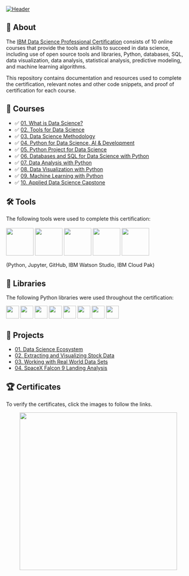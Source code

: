 [![Header](https://user-images.githubusercontent.com/84391594/152703941-8c1b3e93-7358-4274-8c7d-b152d3132814.png)](https://www.coursera.org/professional-certificates/ibm-data-science)


## 📄 About
The <a href="https://www.coursera.org/professional-certificates/ibm-data-science">IBM Data Science Professional Certification</a> consists of 10 online courses that provide the tools and skills to succeed in data science, including use of open source tools and libraries, Python, databases, SQL, data visualization, data analysis, statistical analysis, predictive modeling, and machine learning algorithms. 

This repository contains documentation and resources used to complete the certification, relevant notes and other code snippets, and proof of certification for each course.


## 📑 Courses
- :white_check_mark: [01. What is Data Science?](01-%20What%20is%20Data%20Science/)
- :white_check_mark: [02. Tools for Data Science](02-%20Tools%20for%20Data%20Science/)
- :white_check_mark: [03. Data Science Methodology](03-%20Data%20Science%20Methodology)
- :white_check_mark: [04. Python for Data Science, AI & Development](04-%20Python%20for%20Data%20Science%2C%20AI%20%26%20Development/)
- :white_check_mark: [05. Python Project for Data Science](05-%20Python%20Project%20for%20Data%20Science/)
- :white_check_mark: [06. Databases and SQL for Data Science with Python](06-%20Databases%20and%20SQL%20for%20Data%20Science%20with%20Python/)
- :white_check_mark: [07. Data Analysis with Python](07-%20Data%20Analysis%20with%20Python/)
- :white_check_mark: [08. Data Visualization with Python](08-%20Data%20Visualization%20with%20Python/)
- :white_check_mark: [09. Machine Learning with Python](09-%20Machine%20Learning%20with%20Python/)
- :white_check_mark: [10. Applied Data Science Capstone](10-%20Applied%20Data%20Science%20Capstone/)

## 🛠️ Tools
The following tools were used to complete this certification: <br> <br>
  <img src="https://user-images.githubusercontent.com/84391594/152705364-f16bb223-41aa-4510-8113-51171dfe9953.png" height="75">
  <img src="https://user-images.githubusercontent.com/84391594/152705271-083f8784-b3c9-4065-9733-ea3fa8ad5a7a.png" height="75">
  <img src="https://user-images.githubusercontent.com/84391594/152705273-adffe1bf-b509-44d0-b3ac-671cce5071df.svg" height="75">
  <img src="https://user-images.githubusercontent.com/84391594/152705324-68f777a0-3875-4b65-ae96-646643284541.png" height="75">
  <img src="https://user-images.githubusercontent.com/84391594/152705298-bb170d32-3dd0-4ad4-8221-8b7b029116b4.png" height="75">
</p>
(Python, Jupyter, GitHub, IBM Watson Studio, IBM Cloud Pak)

## 📖 Libraries
The following Python libraries were used throughout the certification: <br> 
<p align="left">
  <img  src="https://user-images.githubusercontent.com/84391594/152706127-ce41990f-2588-472a-b5df-6b403a5947e6.png" height="35">
  <img  src="https://user-images.githubusercontent.com/84391594/152706130-5577011e-ecb3-47aa-af73-f6bd1bda05bc.png" height="35">
  <img  src="https://user-images.githubusercontent.com/84391594/152706132-5939da7e-7d1e-43b8-9c46-2d3fe5198dda.png" height="35">
  <img  src="https://user-images.githubusercontent.com/84391594/152706135-85cdd35e-922a-414a-a198-c670fbf8fb25.svg" height="35">
  <img  src="https://user-images.githubusercontent.com/84391594/152706148-36f27f03-1967-45d1-82d8-f6c149c6f21c.svg" height="35">
  <img  src="https://user-images.githubusercontent.com/84391594/152706211-7966848a-a2e1-4c4a-bc08-594a4ca6ff07.png" height="35">
  <img  src="https://user-images.githubusercontent.com/84391594/152706214-d018bc5e-1477-4de2-94d7-5c0886e0477d.png" height="35">
  <img  src="https://user-images.githubusercontent.com/84391594/152706217-c0cfd9d8-22ad-4c3b-9ac7-70a6cf2799f7.png" height="35"> <br>
</p>

## 📂 Projects

- [01. Data Science Ecosystem](https://github.com/omerekmen/DataScienceEcosystem/blob/main/DataScienceEcosystem.ipynb)
- [02. Extracting and Visualizing Stock Data](https://github.com/omerekmen/Extracting-and-Visualizing-Stock-Data/blob/main/Final%20Assignment.ipynb)
- [03. Working with Real World Data Sets](https://github.com/omerekmen/Working-with-real-world-data-sets)
- [04. SpaceX Falcon 9 Landing Analysis](https://github.com/omerekmen/Space-X-Falcon-9-Landing-Analysis)

## 🏆 Certificates 
To verify the certificates, click the images to follow the links.

<p align="middle">
  <a href="https://www.coursera.org/account/accomplishments/professional-cert/TK3PHHTVV248"><img src="https://s3.amazonaws.com/coursera_assets/meta_images/generated/CERTIFICATE_LANDING_PAGE/CERTIFICATE_LANDING_PAGE~TK3PHHTVV248/CERTIFICATE_LANDING_PAGE~TK3PHHTVV248.jpeg" height="430"></a>

</p>